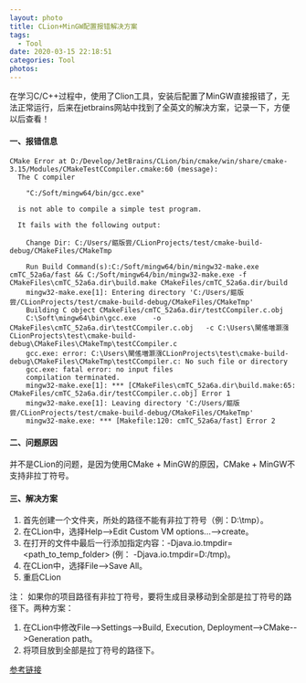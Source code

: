```yaml
---
layout: photo
title: CLion+MinGW配置报错解决方案
tags:
  - Tool
date: 2020-03-15 22:18:51
categories: Tool
photos:
---
```

在学习C/C++过程中，使用了Clion工具，安装后配置了MinGW直接报错了，无法正常运行，后来在jetbrains网站中找到了全英文的解决方案，记录一下，方便以后查看！
<!--more-->
#### 一、报错信息
```
CMake Error at D:/Develop/JetBrains/CLion/bin/cmake/win/share/cmake-3.15/Modules/CMakeTestCCompiler.cmake:60 (message):
  The C compiler

    "C:/Soft/mingw64/bin/gcc.exe"

  is not able to compile a simple test program.

  It fails with the following output:

    Change Dir: C:/Users/鏂版尝/CLionProjects/test/cmake-build-debug/CMakeFiles/CMakeTmp
    
    Run Build Command(s):C:/Soft/mingw64/bin/mingw32-make.exe cmTC_52a6a/fast && C:/Soft/mingw64/bin/mingw32-make.exe -f CMakeFiles\cmTC_52a6a.dir\build.make CMakeFiles/cmTC_52a6a.dir/build
    mingw32-make.exe[1]: Entering directory 'C:/Users/鏂版尝/CLionProjects/test/cmake-build-debug/CMakeFiles/CMakeTmp'
    Building C object CMakeFiles/cmTC_52a6a.dir/testCCompiler.c.obj
    C:\Soft\mingw64\bin\gcc.exe    -o CMakeFiles\cmTC_52a6a.dir\testCCompiler.c.obj   -c C:\Users\閺傜増灏漒CLionProjects\test\cmake-build-debug\CMakeFiles\CMakeTmp\testCCompiler.c
    gcc.exe: error: C:\Users\閺傜増灏漒CLionProjects\test\cmake-build-debug\CMakeFiles\CMakeTmp\testCCompiler.c: No such file or directory
    gcc.exe: fatal error: no input files
    compilation terminated.
    mingw32-make.exe[1]: *** [CMakeFiles\cmTC_52a6a.dir\build.make:65: CMakeFiles/cmTC_52a6a.dir/testCCompiler.c.obj] Error 1
    mingw32-make.exe[1]: Leaving directory 'C:/Users/鏂版尝/CLionProjects/test/cmake-build-debug/CMakeFiles/CMakeTmp'
    mingw32-make.exe: *** [Makefile:120: cmTC_52a6a/fast] Error 2
```
#### 二、问题原因
  并不是CLion的问题，是因为使用CMake + MinGW的原因，CMake + MinGW不支持非拉丁符号。

#### 三、解决方案
  1. 首先创建一个文件夹，所处的路径不能有非拉丁符号（例：D:\tmp）。
  2. 在CLion中，选择Help-->Edit Custom VM options...-->create。
  3. 在打开的文件中最后一行添加指定内容：-Djava.io.tmpdir=<path_to_temp_folder> (例： -Djava.io.tmpdir=D:/tmp)。
  4. 在CLion中，选择File-->Save All。
  5. 重启CLion

注：
  如果你的项目路径有非拉丁符号，要将生成目录移动到全部是拉丁符号的路径下。两种方案：
  1. 在CLion中修改File-->Settings-->Build, Execution, Deployment-->CMake-->Generation path。
  2. 将项目放到全部是拉丁符号的路径下。

[参考链接](https://intellij-support.jetbrains.com/hc/en-us/community/posts/360003475400-CLion-MinGW-Test-CMake-run-finished-with-errors)

